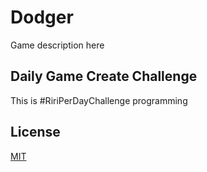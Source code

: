 # Dodger

Game description here

## Daily Game Create Challenge
This is #RiriPerDayChallenge programming 

## License
[MIT](https://choosealicense.com/licenses/mit/)